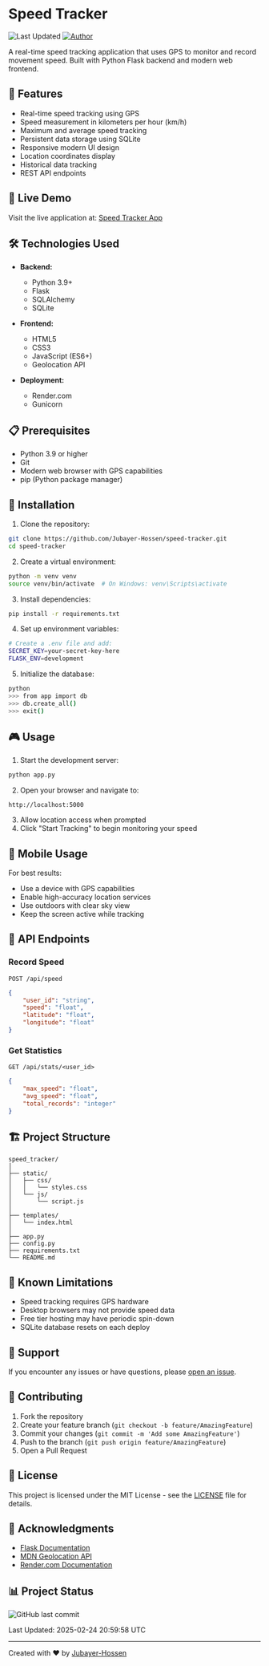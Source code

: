 # Speed Tracker

![Last Updated](https://img.shields.io/badge/last%20updated-2025--02--24-blue)
[![Author](https://img.shields.io/badge/author-Jubayer--Hossen-green)](https://github.com/Jubayer-Hossen)

A real-time speed tracking application that uses GPS to monitor and record movement speed. Built with Python Flask backend and modern web frontend.

## 🌟 Features

- Real-time speed tracking using GPS
- Speed measurement in kilometers per hour (km/h)
- Maximum and average speed tracking
- Persistent data storage using SQLite
- Responsive modern UI design
- Location coordinates display
- Historical data tracking
- REST API endpoints

## 🚀 Live Demo

Visit the live application at: [Speed Tracker App](https://speed-tracker-1kd7.onrender.com)

## 🛠️ Technologies Used

- **Backend:**
  - Python 3.9+
  - Flask
  - SQLAlchemy
  - SQLite

- **Frontend:**
  - HTML5
  - CSS3
  - JavaScript (ES6+)
  - Geolocation API

- **Deployment:**
  - Render.com
  - Gunicorn

## 📋 Prerequisites

- Python 3.9 or higher
- Git
- Modern web browser with GPS capabilities
- pip (Python package manager)

## 🔧 Installation

1. Clone the repository:
```bash
git clone https://github.com/Jubayer-Hossen/speed-tracker.git
cd speed-tracker
```

2. Create a virtual environment:
```bash
python -m venv venv
source venv/bin/activate  # On Windows: venv\Scripts\activate
```

3. Install dependencies:
```bash
pip install -r requirements.txt
```

4. Set up environment variables:
```bash
# Create a .env file and add:
SECRET_KEY=your-secret-key-here
FLASK_ENV=development
```

5. Initialize the database:
```bash
python
>>> from app import db
>>> db.create_all()
>>> exit()
```

## 🎮 Usage

1. Start the development server:
```bash
python app.py
```

2. Open your browser and navigate to:
```
http://localhost:5000
```

3. Allow location access when prompted
4. Click "Start Tracking" to begin monitoring your speed

## 📱 Mobile Usage

For best results:
- Use a device with GPS capabilities
- Enable high-accuracy location services
- Use outdoors with clear sky view
- Keep the screen active while tracking

## 🔌 API Endpoints

### Record Speed
```http
POST /api/speed
```
```json
{
    "user_id": "string",
    "speed": "float",
    "latitude": "float",
    "longitude": "float"
}
```

### Get Statistics
```http
GET /api/stats/<user_id>
```
```json
{
    "max_speed": "float",
    "avg_speed": "float",
    "total_records": "integer"
}
```

## 🏗️ Project Structure

```
speed_tracker/
│
├── static/
│   ├── css/
│   │   └── styles.css
│   └── js/
│       └── script.js
│
├── templates/
│   └── index.html
│
├── app.py
├── config.py
├── requirements.txt
└── README.md
```

## 🚨 Known Limitations

- Speed tracking requires GPS hardware
- Desktop browsers may not provide speed data
- Free tier hosting may have periodic spin-down
- SQLite database resets on each deploy

## 🛟 Support

If you encounter any issues or have questions, please [open an issue](https://github.com/Jubayer-Hossen/speed-tracker/issues).

## 🤝 Contributing

1. Fork the repository
2. Create your feature branch (`git checkout -b feature/AmazingFeature`)
3. Commit your changes (`git commit -m 'Add some AmazingFeature'`)
4. Push to the branch (`git push origin feature/AmazingFeature`)
5. Open a Pull Request

## 📝 License

This project is licensed under the MIT License - see the [LICENSE](LICENSE) file for details.

## 🙏 Acknowledgments

- [Flask Documentation](https://flask.palletsprojects.com/)
- [MDN Geolocation API](https://developer.mozilla.org/en-US/docs/Web/API/Geolocation_API)
- [Render.com Documentation](https://render.com/docs)

## 📊 Project Status

![GitHub last commit](https://img.shields.io/github/last-commit/Jubayer-Hossen/speed-tracker)

Last Updated: 2025-02-24 20:59:58 UTC

---
Created with ❤️ by [Jubayer-Hossen](https://github.com/Jubayer-Hossen)